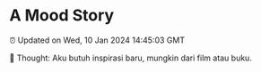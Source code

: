 # A Mood Story

⏰ Updated on Wed, 10 Jan 2024 14:45:03 GMT

💭 Thought: Aku butuh inspirasi baru, mungkin dari film atau buku.

